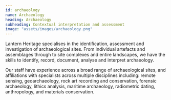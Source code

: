 ```yaml
---
id: archaeology
name: Archaeology
heading: Archaeology
subheading: Contextual interpretation and assessment
image: "assets/images/archaeology.png"
---
```


Lantern Heritage specialises in the identification, assessment and investigation of archaeological sites. From individual artefacts and assemblages through to site complexes and entire landscapes, we have the skills to identify, record, document, analyse and interpret archaeology. 

Our staff have experience across a broad range of archaeological sites, and affiliations with specialists across multiple disciplines including: remote sensing, geoarchaeology, rock art recording and conservation, forensic archaeology, lithics analysis, maritime archaeology, radiometric dating, anthropology, and materials conservation.

